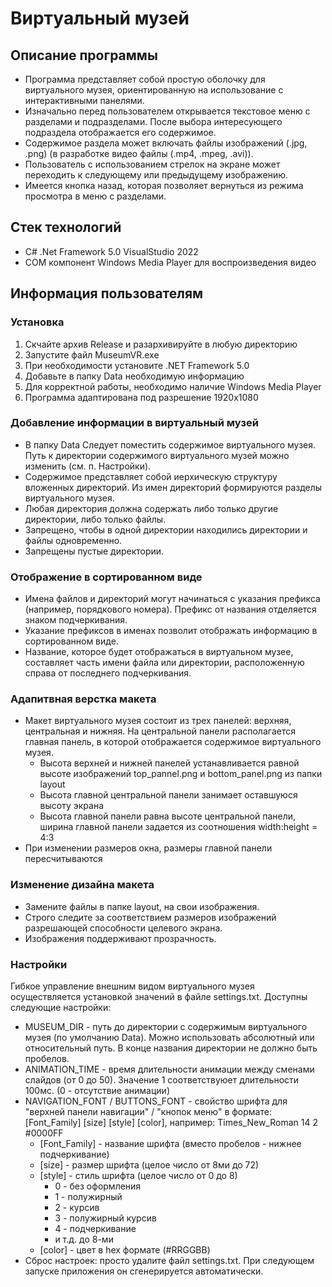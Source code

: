 # Виртуальный музей

## Описание программы
* Программа представляет собой простую оболочку для виртуального музея, ориентированную на использование с интерактивными панелями.
* Изначально перед пользователем открывается текстовое меню с разделами и подразделами. После выбора интересующего подраздела отображается его содержимое.
* Содержимое раздела может включать файлы изображений (.jpg, .png) (в разработке видео файлы (.mp4, .mpeg, .avi)).
* Пользователь с использованием стрелок на экране может переходить к следующему или предыдущему изображению.
* Имеется кнопка назад, которая позволяет вернуться из режима просмотра в меню с разделами.

## Стек технологий
* C# .Net Framework 5.0 VisualStudio 2022
* COM компонент Windows Media Player для воспроизведения видео

## Информация пользователям

### Установка 
1. Скчайте архив Release и разархивируйте в любую директорию
2. Запустите файл MuseumVR.exe
3. При необходимости установите .NET Framework 5.0
4. Добавьте в папку Data необходимую информацию
5. Для корректной работы, необходимо наличие Windows Media Player
6. Программа адаптирована под разрешение 1920х1080

### Добавление информации в виртуальный музей
* В папку Data Следует поместить содержимое виртуального музея. Путь к директории содержимого виртуального музей можно изменить (см. п. Настройки).
* Содержимое представляет собой иерхическую структуру вложенных директорий. Из имен директорий формируются разделы виртуального музея.
* Любая директория должна содержать либо только другие директории, либо только файлы. 
* Запрещено, чтобы в одной директории находились директории и файлы одновременно.
* Запрещены пустые директории.

### Отображение в сортированном виде
* Имена файлов и директорий могут начинаться с указания префикса (например, порядкового номера). Префикс от названия отделяется знаком подчеркивания.
* Указание префиксов в именах позволит отображать информацию в сортированном виде.
* Название, которое будет отображаться в виртуальном музее, составляет часть имени файла или директории, расположенную справа от последнего подчеркивания.

### Адапитвная верстка макета
* Макет виртуального музея состоит из трех панелей: верхняя, центральная и нижняя. На центральной панели располагается главная панель, в которой отображается содержимое виртуального музея.
  + Высота верхней и нижней панелей устанавливается равной высоте изображений top_pannel.png и bottom_panel.png из папки layout
  + Высота главной центральной панели занимает оставшуюся высоту экрана
  + Высота главной панели равна высоте центральной панели, ширина главной панели задается из соотношения width:height = 4:3
* При изменении размеров окна, размеры главной панели пересчитываются

### Изменение дизайна макета
* Замените файлы в папке layout, на свои изображения.
* Строго следите за соответствием размеров изображений разрешающей способности целевого экрана.
* Изображения поддерживают прозрачность.

### Настройки
Гибкое управление внешним видом виртуального музея осуществляется установкой значений в файле settings.txt. Доступны следующие настройки:
* MUSEUM_DIR - путь до директории с содержимым виртуального музея (по умолчанию Data). Можно использовать абсолютный или относительный путь. В конце названия директории не должно быть пробелов.
* ANIMATION_TIME - время длительности анимации между сменами слайдов (от 0 до 50). Значение 1 соответствуюет длительности 100мс. (0 - отсутствие анимации)
* NAVIGATION_FONT / BUTTONS_FONT - свойство шрифта для "верхней панели навигации" / "кнопок меню" в формате: [Font_Family] [size] [style] [color], например: Times_New_Roman 14 2 #0000FF
  + [Font_Family] - название шрифта (вместо пробелов - нижнее подчеркивание)
  + [size] - размер шрифта (целое число от 8ми до 72)
  + [style] - стиль шрифта (целое число от 0 до 8)
    + 0 - без оформления
    + 1 - полужирный
    + 2 - курсив
    + 3 - полужирный курсив
    + 4 - подчеркивание
    + и т.д. до 8-ми
  + [color] - цвет в hex формате (#RRGGBB)
* Сброс настроек: просто удалите файл settings.txt. При следующем запуске приложения он сгенерируется автоматически.

